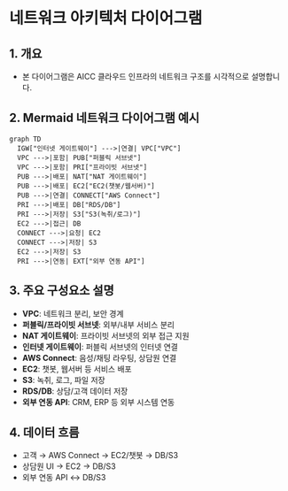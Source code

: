 # 네트워크 아키텍처 다이어그램

## 1. 개요
- 본 다이어그램은 AICC 클라우드 인프라의 네트워크 구조를 시각적으로 설명합니다.

## 2. Mermaid 네트워크 다이어그램 예시
```mermaid
graph TD
  IGW["인터넷 게이트웨이"] --->|연결| VPC["VPC"]
  VPC --->|포함| PUB["퍼블릭 서브넷"]
  VPC --->|포함| PRI["프라이빗 서브넷"]
  PUB --->|배포| NAT["NAT 게이트웨이"]
  PUB --->|배포| EC2["EC2(챗봇/웹서버)"]
  PUB --->|연결| CONNECT["AWS Connect"]
  PRI --->|배포| DB["RDS/DB"]
  PRI --->|저장| S3["S3(녹취/로그)"]
  EC2 --->|접근| DB
  CONNECT --->|요청| EC2
  CONNECT --->|저장| S3
  EC2 --->|저장| S3
  PRI --->|연동| EXT["외부 연동 API"]
```

## 3. 주요 구성요소 설명
- **VPC**: 네트워크 분리, 보안 경계
- **퍼블릭/프라이빗 서브넷**: 외부/내부 서비스 분리
- **NAT 게이트웨이**: 프라이빗 서브넷의 외부 접근 지원
- **인터넷 게이트웨이**: 퍼블릭 서브넷의 인터넷 연결
- **AWS Connect**: 음성/채팅 라우팅, 상담원 연결
- **EC2**: 챗봇, 웹서버 등 서비스 배포
- **S3**: 녹취, 로그, 파일 저장
- **RDS/DB**: 상담/고객 데이터 저장
- **외부 연동 API**: CRM, ERP 등 외부 시스템 연동

## 4. 데이터 흐름
- 고객 → AWS Connect → EC2/챗봇 → DB/S3
- 상담원 UI → EC2 → DB/S3
- 외부 연동 API ↔ DB/S3 